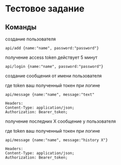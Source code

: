 # Тестовое задание

## Команды

создание пользователя

    api/add {name:"name", password:"password"} 

получение access token действует 5 минут

    api/login {name:"name", password:"password"} 

создание сообщения от имени пользователя

где token ваш полученный токен при логине

    api/message {name:"name", message:"text"

    Headers:
    Content-Type: application/json;
    Authorization: Bearer_token;

получение последних X сообщение у пользователя

где token ваш полученный токен при логине
    
    api/message {name:"name", message:"history X"}

    Headers:
    Content-Type: application/json;
    Authorization: Bearer_token;